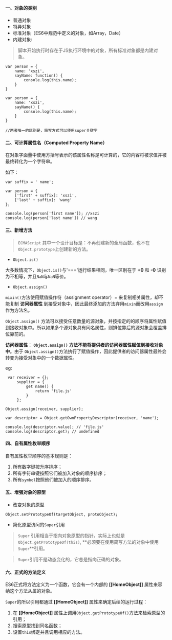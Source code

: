 #### 一、对象的类别

- 普通对象
- 特异对象
- 标准对象（ES6中规范中定义的对象，如Array，Date）
- 内建对象:
> 脚本开始执行时存在于JS执行环境中的对象，所有标准对象都是内建对象。

```
var person = {
    name: 'xszi',
    sayName: function() {
        console.log(this.name);
    }
}

var person = {
    name: 'xszi',
    sayName() {
        console.log(this.name);
    }
}

//两者唯一的区别是，简写方式可以使用super关键字
```

#### 二、可计算属性名（Computed Property Name）

在对象字面量中使用方括号表示的该属性名称是可计算的，它的内容将被求值并被最终转化为一个字符串。

如下：

```
var suffix = ' name';

var person = {
    ['first' + suffix]: 'xszi',
    ['last' + suffix]: 'wang'
};

console.log(person['first name']); //xszi
console.log(person['last name']) // wang
```

#### 三、新增方法

> `ECMAScript` 其中一个设计目标是：不再创建新的全局函数，也不在```Object.prototype```上创建新的方法。

- ```Object.is()```

大多数情况下，```Object.is()```与'==='运行结果相同，唯一区别在于 **+0** 和 **-0** 识别为不相等，并且```NaN```与```NaN```等价。

- ```Object.assign()```

```mixin()```方法使用赋值操作符（assignment operator）= 来复制相关属性，却不能复制 **访问器属性** 到接受对象中，因此最终添加的方法弃用```mixin```而改用```assign```作为方法名。

```Object.assign()``` 方法可以接受任意数量的源对象，并按指定的的顺序将属性赋值到接收对象中。所以如果多个源对象具有同名属性，则排位靠后的源对象会覆盖排位靠前的。

 **访问器属性**： **```Object.assign()``` 方法不能将提供者的访问器属性赋值到接收对象中**。由于 ```Object.assign()```方法执行了赋值操作，因此提供者的访问器属性最终会转变为接受对象中的一个数据属性。
 
 eg:
 
 ```
  var receiver = {};
      supplier = {
          get name() {
              return 'file.js'
          }
      };
      
 Object.assign(receiver, supplier);

var descriptor = Object.getOwnPropertyDescriptor(receiver, 'name');

console.log(descriptor.value); // 'file.js'
console.log(descriptor.get); // undefined
```

#### 四、自有属性枚举顺序

自有属性枚举顺序的基本规则是：

1. 所有数字键按升序排序；
2. 所有字符串键按照它们被加入对象的顺序排序；
3. 所有```symbol```按照他们被加入的顺序排序。

#### 五、增强对象的原型

- 改变对象的原型
```
Object.setPrototypeOf(targetObject, protoObject);
````
- 简化原型访问的```Super```引用

> ```Super``` 引用相当于指向对象原型的指针，实际上也就是```Object.getPrototypeOf(this)```, **必须要在使用简写方法的对象中使用 ```Super```**引用。

> ```Super```引用不是动态变化的，它总是指向正确的对象。

#### 六、正式的方法定义

ES6正式将方法定义为一个函数，它会有一个内部的 **[[HomeObject]]** 属性来容纳这个方法从属的对象。

```Super```的所以引用都通过 **[[HomeObject]]** 属性来确定后续的运行过程：

1. 在 **[[HomeObject]]** 属性上调用```Object.getPrototypeOf()```方法来检索原型的引用；
2. 搜索原型找到同名函数；
3. 设置```this```绑定并且调用相应的方法。
